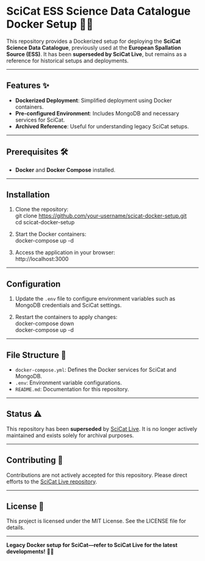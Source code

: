 # SciCat ESS Science Data Catalogue Docker Setup 🐳✨  

This repository provides a Dockerized setup for deploying the **SciCat Science Data Catalogue**, previously used at the **European Spallation Source (ESS)**. It has been **superseded by SciCat Live**, but remains as a reference for historical setups and deployments.

---

## Features ✨  

- **Dockerized Deployment**: Simplified deployment using Docker containers.  
- **Pre-configured Environment**: Includes MongoDB and necessary services for SciCat.  
- **Archived Reference**: Useful for understanding legacy SciCat setups.  

---

## Prerequisites 🛠️  

- **Docker** and **Docker Compose** installed.  

---

## Installation  

1. Clone the repository:  
git clone https://github.com/your-username/scicat-docker-setup.git  
cd scicat-docker-setup  

2. Start the Docker containers:  
docker-compose up -d  

3. Access the application in your browser:  
http://localhost:3000  

---

## Configuration  

1. Update the `.env` file to configure environment variables such as MongoDB credentials and SciCat settings.  

2. Restart the containers to apply changes:  
docker-compose down  
docker-compose up -d  

---

## File Structure 📂  

- `docker-compose.yml`: Defines the Docker services for SciCat and MongoDB.  
- `.env`: Environment variable configurations.  
- `README.md`: Documentation for this repository.  

---

## Status ⚠️  

This repository has been **superseded** by [SciCat Live](https://github.com/username/scicat-live). It is no longer actively maintained and exists solely for archival purposes.  

---

## Contributing 🤝  

Contributions are not actively accepted for this repository. Please direct efforts to the [SciCat Live repository](https://github.com/username/scicat-live).  

---

## License 📝  

This project is licensed under the MIT License. See the LICENSE file for details.  

---

**Legacy Docker setup for SciCat—refer to SciCat Live for the latest developments!** 🐳✨  
